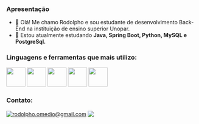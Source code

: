 <h3 align="left">Apresentação</h3>

- 👋 Olá! Me chamo Rodolpho e sou estudante de desenvolvimento Back-End na instituição de ensino superior Unopar.
- 🌱 Estou atualmente estudando **Java, Spring Boot, Python, MySQL e PostgreSql.**

<h3 align="left">Linguagens e ferramentas que mais utilizo:</h3>
<p align="left">
<img src="https://cdn.jsdelivr.net/gh/devicons/devicon/icons/java/java-original-wordmark.svg" width="50" height="50"/>
<img src="https://cdn.jsdelivr.net/gh/devicons/devicon/icons/spring/spring-original-wordmark.svg" width="50" height="50"/>
<img src="https://cdn.jsdelivr.net/gh/devicons/devicon/icons/mysql/mysql-original-wordmark.svg" width="50" height="50"/>
<img src="https://cdn.jsdelivr.net/gh/devicons/devicon/icons/jetbrains/jetbrains-original.svg" width="50" height"50"/>
<img src="https://www.vectorlogo.zone/logos/getpostman/getpostman-icon.svg" width="50" height"50"/>
</p>

<h3 align="left">Contato:</h3>
<a href="mailto:rodolpho.omedio@gmail.com" target="blank"><img align="center" src="https://img.shields.io/badge/Gmail-D14836?style=for-the-badge&logo=gmail&logoColor=white" alt="rodolpho.omedio@gmail.com"/></a>
<a href="https://www.linkedin.com/in/rodo-borriguel/" target="blank"><img align="center" src="https://img.shields.io/badge/LinkedIn-0077B5?style=for-the-badge&logo=linkedin&logoColor=white"/></a>
